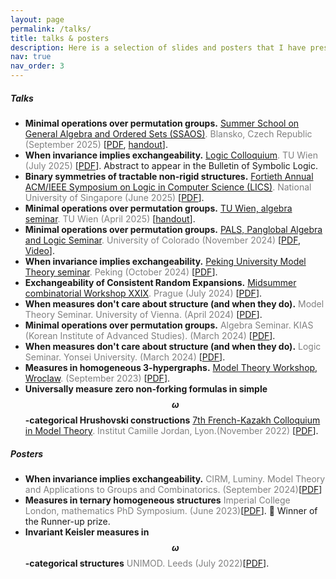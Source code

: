 ```yaml
---
layout: page
permalink: /talks/
title: talks & posters
description: Here is a selection of slides and posters that I have presented at conferences or seminars. Please email me if you would like the slides or notes from any talk that I haven't uploaded on this site yet.
nav: true
nav_order: 3
---
```


##### **Talks**
* **Minimal operations over permutation groups.** <span style="color:gray">
[Summer School on General Algebra and Ordered Sets (SSAOS)](https://www.karlin.mff.cuni.cz/~ssaos/program.html). Blansko, Czech Republic (September 2025)
</span>[[PDF](http://paolomarimon.github.io/assets/pdf/talks/SSAOS.pdf), [handout](http://paolomarimon.github.io/assets/pdf/talks/SSAOS_Handour2025.pdf)].
* **When invariance implies exchangeability.** <span style="color:gray">
[Logic Colloquium](https://www.colloquium.co/lc2025). TU Wien (July 2025)
</span>[[PDF](http://paolomarimon.github.io/assets/pdf/talks/LC2025_talk.pdf)]. Abstract to appear in the Bulletin of Symbolic Logic.
* **Binary symmetries of tractable non-rigid structures.** <span style="color:gray">
[Fortieth Annual ACM/IEEE Symposium on
Logic in Computer Science (LICS)](https://www.ti.inf.uni-due.de/misc/lics2025/programme-lics25.html). National University of Singapore (June 2025)
</span>[[PDF](http://paolomarimon.github.io/assets/pdf/talks/LICS_2025_talk.pdf)].
* **Minimal operations over permutation groups.** <span style="color:gray">
[TU Wien, algebra seminar](https://www.dmg.tuwien.ac.at/fg1/FG1Seminar/Abstracts/20250404.html). TU Wien (April 2025)
</span>[[handout](http://paolomarimon.github.io/assets/pdf/talks/TALKTUSHEET2025.pdf)].
* **Minimal operations over permutation groups.** <span style="color:gray">
[PALS, Panglobal Algebra and Logic Seminar](https://math.colorado.edu/algebralogic/paolo-marimon1.html). University of Colorado (November 2024)
</span>[[PDF](http://paolomarimon.github.io/assets/pdf/talks/PALS_2024NOV.pdf), [Video](https://youtu.be/RO60Z__JHkE)].
* **When invariance implies exchangeability.** <span style="color:gray">
[Peking University Model Theory seminar](http://faculty.bicmr.pku.edu.cn/~kyle/pkuMTS.html). Peking (October 2024)
</span>[[PDF](http://paolomarimon.github.io/assets/pdf/talks/PKU2024.pdf)].
* **Exchangeability of Consistent Random Expansions.** <span style="color:gray">
[Midsummer combinatorial Workshop XXIX](https://www.mff.cuni.cz/en/kam/events/mcw/mcw-2024). Prague (July 2024)
</span>[[PDF](http://paolomarimon.github.io/assets/pdf/talks/MidsummerCombinatorics2024.pdf)].
* **When measures don't care about structure (and when they do).** <span style="color:gray">
Model Theory Seminar. University of Vienna. (April 2024)
</span>[[PDF](http://paolomarimon.github.io/assets/pdf/talks/Vienna_talk_2024.pdf)].
* **Minimal operations over permutation groups.** <span style="color:gray">
Algebra Seminar. KIAS (Korean Institute of Advanced Studies). (March 2024)
</span>[[PDF](http://paolomarimon.github.io/assets/pdf/talks/KIAS_talk_2024.pdf)].
* **When measures don't care about structure (and when they do).** <span style="color:gray">
Logic Seminar. Yonsei University. (March 2024)
</span>[[PDF](http://paolomarimon.github.io/assets/pdf/talks/Yonsei_talk_2024.pdf)].
* **Measures in homogeneous 3-hypergraphs.** <span style="color:gray">
[Model Theory Workshop, Wroclaw](https://www.math.uni.wroc.pl/~pkowa/work23.html). (September 2023)
</span>[[PDF](http://paolomarimon.github.io/assets/pdf/talks/Wroclaw_talk.pdf)].
* **Universally measure zero non-forking formulas in
simple $$\omega $$-categorical Hrushovski constructions** <span style="color:gray"> [7th French-Kazakh Colloquium in Model Theory](http://math.univ-lyon1.fr/homes-www/wagner/7CFK/7CFK.html). Institut
Camille Jordan, Lyon.(November 2022) </span>[[PDF](http://paolomarimon.github.io/assets/pdf/talks/LYON_talk_2022.pdf)].

##### **Posters**
* **When invariance implies exchangeability.** <span style="color:gray"> CIRM, Luminy. Model Theory and Applications to Groups and Combinatorics. (September 2024)</span>[[PDF](http://paolomarimon.github.io/assets/pdf/posters/LUMINY.pdf)]
* **Measures in ternary homogeneous structures** <span style="color:gray">Imperial College London, mathematics PhD Symposium. (June 2023)</span>[[PDF](http://paolomarimon.github.io/assets/pdf/posters/TERNARY_poster.pdf)]. :tada: Winner of the Runner-up prize.
* **Invariant Keisler measures in $$\omega$$-categorical structures**  <span style="color:gray"> UNIMOD. Leeds (July 2022)</span>[[PDF](http://paolomarimon.github.io/assets/pdf/posters/UNIMOD_poster.pdf)].

